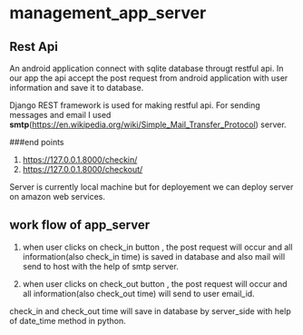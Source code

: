 # management_app_server

## Rest Api
An android application connect with sqlite database througt restful api. In our app the api accept the post request from android
application with user information and save it to database.

Django REST framework is used for making restful api.
For sending messages and email  I used **smtp**(https://en.wikipedia.org/wiki/Simple_Mail_Transfer_Protocol) server.

###end points
1) https://127.0.0.1.8000/checkin/
2) https://127.0.0.1.8000/checkout/

Server is currently local machine but for deployement we can deploy server on amazon web services.

## work flow of app_server

1) when user clicks on check_in button , the post request will occur and all information(also check_in time) is saved in database  and also mail will send to 
host with the help of smtp server.

2) when user clicks on check_out button , the post request will occur and all information(also check_out time) will send to user email_id.

check_in and check_out time will save in database by server_side with help of date_time method in python.
